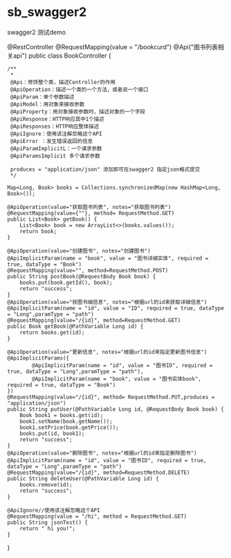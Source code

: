 # sb_swagger2
swagger2 测试demo


@RestController
@RequestMapping(value = "/bookcurd")
@Api("图书列表相关api")
public class BookController {

    /**
     *
     @Api：修饰整个类，描述Controller的作用
     @ApiOperation：描述一个类的一个方法，或者说一个接口
     @ApiParam：单个参数描述
     @ApiModel：用对象来接收参数
     @ApiProperty：用对象接收参数时，描述对象的一个字段
     @ApiResponse：HTTP响应其中1个描述
     @ApiResponses：HTTP响应整体描述
     @ApiIgnore：使用该注解忽略这个API
     @ApiError ：发生错误返回的信息
     @ApiParamImplicitL：一个请求参数
     @ApiParamsImplicit 多个请求参数

     produces = "application/json" 添加即可在swagger2 指定json格式提交
     */

    Map<Long, Book> books = Collections.synchronizedMap(new HashMap<Long, Book>());

    @ApiOperation(value="获取图书列表", notes="获取图书列表")
    @RequestMapping(value={""}, method= RequestMethod.GET)
    public List<Book> getBook() {
        List<Book> book = new ArrayList<>(books.values());
        return book;
    }

    @ApiOperation(value="创建图书", notes="创建图书")
    @ApiImplicitParam(name = "book", value = "图书详细实体", required = true, dataType = "Book")
    @RequestMapping(value="", method=RequestMethod.POST)
    public String postBook(@RequestBody Book book) {
        books.put(book.getId(), book);
        return "success";
    }
    @ApiOperation(value="获图书细信息", notes="根据url的id来获取详细信息")
    @ApiImplicitParam(name = "id", value = "ID", required = true, dataType = "Long",paramType = "path")
    @RequestMapping(value="/{id}", method=RequestMethod.GET)
    public Book getBook(@PathVariable Long id) {
        return books.get(id);
    }

    @ApiOperation(value="更新信息", notes="根据url的id来指定更新图书信息")
    @ApiImplicitParams({
            @ApiImplicitParam(name = "id", value = "图书ID", required = true, dataType = "Long",paramType = "path"),
            @ApiImplicitParam(name = "book", value = "图书实体book", required = true, dataType = "Book")
    })
    @RequestMapping(value="/{id}", method= RequestMethod.PUT,produces = "application/json")
    public String putUser(@PathVariable Long id, @RequestBody Book book) {
        Book book1 = books.get(id);
        book1.setName(book.getName());
        book1.setPrice(book.getPrice());
        books.put(id, book1);
        return "success";
    }
    @ApiOperation(value="删除图书", notes="根据url的id来指定删除图书")
    @ApiImplicitParam(name = "id", value = "图书ID", required = true, dataType = "Long",paramType = "path")
    @RequestMapping(value="/{id}", method=RequestMethod.DELETE)
    public String deleteUser(@PathVariable Long id) {
        books.remove(id);
        return "success";
    }

    @ApiIgnore//使用该注解忽略这个API
    @RequestMapping(value = "/hi", method = RequestMethod.GET)
    public String jsonTest() {
        return " hi you!";
    }
}

